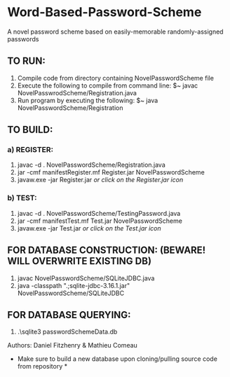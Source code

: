 # Word-Based-Password-Scheme
A novel password scheme based on easily-memorable randomly-assigned passwords

## TO RUN:
  1.  Compile code from directory containing NovelPasswordScheme file
  2.  Execute the following to compile from command line:
    $~  javac NovelPasswrodScheme/Registration.java
  3.  Run program by executing the following:
    $~  java NovelPasswordScheme/Registration

## TO BUILD:
  ### a)  REGISTER:
  1.  javac -d . NovelPasswordScheme/Registration.java
  2.  jar -cmf manifestRegister.mf Register.jar NovelPasswordScheme
  3.  javaw.exe -jar Register.jar  *or click on the Register.jar icon*
  ### b)  TEST:
  1.  javac -d . NovelPasswordScheme/TestingPassword.java
  2.  jar -cmf manifestTest.mf Test.jar NovelPasswordScheme
  3.  javaw.exe -jar Test.jar  *or click on the Test.jar icon*
  
## FOR DATABASE CONSTRUCTION: (BEWARE! WILL OVERWRITE EXISTING DB)
  1.  javac NovelPasswordScheme/SQLiteJDBC.java
  2.  java -classpath ".;sqlite-jdbc-3.16.1.jar" NovelPasswordScheme/SQLiteJDBC

## FOR DATABASE QUERYING:
  1.  .\sqlite3 passwordSchemeData.db
  
Authors: Daniel Fitzhenry & Mathieu Comeau

* Make sure to build a new database upon cloning/pulling source code from repository *
